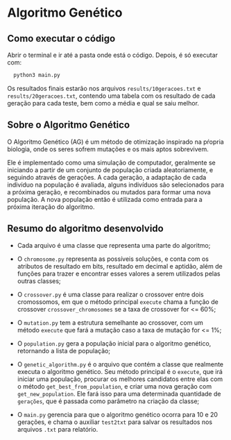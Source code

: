 # Algoritmo Genético

## Como executar o código
  Abrir o terminal e ir até a pasta onde está o código.
  Depois, é só executar com:

  ```sh
    python3 main.py
  ```

  Os resultados finais estarão nos arquivos ```results/10geracoes.txt``` e ```results/20geracoes.txt```, contendo uma tabela com os resultado de cada geração para cada teste, bem como a média e qual se saiu melhor.


## Sobre o Algoritmo Genético
  O Algoritmo Genético (AG) é um método de otimização inspirado na pŕopria biologia, onde os seres sofrem mutações e os mais aptos sobrevivem.

  Ele é implementado como uma simulação de computador, geralmente se iniciando a partir de um conjunto de população criada aleatoriamente, e seguindo através de gerações. A cada geração, a adaptação de cada indivíduo na população é avaliada, alguns indivíduos são selecionados para a próxima geração, e recombinados ou mutados para formar uma nova população. A nova população então é utilizada como entrada para a próxima iteração do algoritmo.


## Resumo do algoritmo desenvolvido
  - Cada arquivo é uma classe que representa uma parte do algoritmo;

  - O ```chromosome.py``` representa as possíveis soluções, e conta com os atributos de resultado em bits, resultado em decimal e aptidão, além de funções para trazer e encontrar esses valores a serem utilizados pelas outras classes;

  - O ```crossover.py``` é uma classe para realizar o crossover entre dois cromossomos, em que o método principal ```execute``` chama a função de crossover ```crossover_chromosomes``` se a taxa de crossover for <= 60%;

  - O ```mutation.py``` tem a estrutura semelhante ao crossover, com um método ```execute``` que fará a mutação caso a taxa de mutação for <= 1%;

  - O ```population.py``` gera a população inicial para o algoritmo genético, retornando a lista de população;

  - O ```genetic_algorithm.py``` é o arquivo que contém a classe que realmente executa o algoritmo genético. Seu método principal é o ```execute```, que irá iniciar uma população, procurar os melhores candidatos entre elas com o método ```get_best_from_population```, e criar uma nova geração com ```get_new_population```. Ele fará isso para uma determinada quantidade de ```gerações```, que é passada como parâmetro na criação da classe;

  - O ```main.py``` gerencia para que o algoritmo genético ocorra para 10 e 20 gerações, e chama o auxiliar ```test2txt``` para salvar os resultados nos arquivos ```.txt``` para relatório.